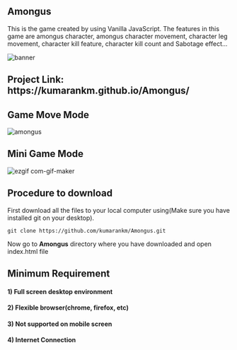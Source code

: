 ## Amongus
This is the game created by using Vanilla JavaScript. The features in this game are amongus character, amongus character movement, character leg movement, character kill feature, character kill count and Sabotage effect...

![banner](https://user-images.githubusercontent.com/60292723/116196302-f4ba3b80-a750-11eb-89ba-ca8ba605bc44.png)

<h2> Project Link: https://kumarankm.github.io/Amongus/</h2>


## Game Move Mode

 ![amongus](https://user-images.githubusercontent.com/60292723/116197081-e3256380-a751-11eb-94e2-ae0b2c014612.gif)
 
## Mini Game Mode
 
![ezgif com-gif-maker](https://user-images.githubusercontent.com/60292723/116198530-ace8e380-a753-11eb-98af-bbee1732dd8f.gif)

## Procedure to download
First download all the files to your local computer using(Make sure you have installed git on your desktop).
```
git clone https://github.com/kumarankm/Amongus.git
```
Now go to **Amongus** directory where you have downloaded and open index.html file

<h2>Minimum Requirement</h2>
<h4> 1) Full screen desktop environment</h4>
<h4> 2) Flexible browser(chrome, firefox, etc)</h4>
<h4> 3) Not supported on mobile screen</h4>
<h4> 4) Internet Connection</h4>




